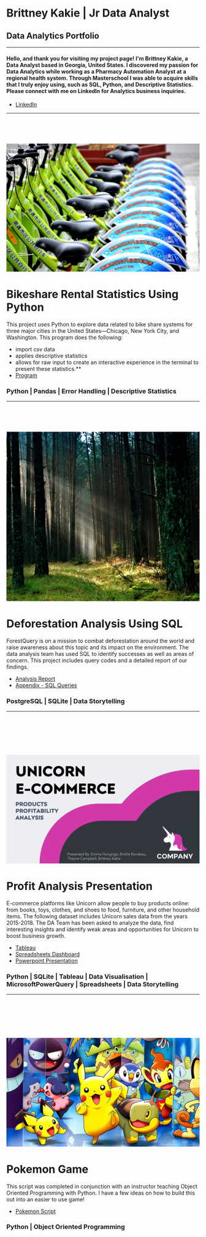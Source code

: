 # Brittney Kakie | Jr Data Analyst
## Data Analytics Portfolio

---

#### Hello, and thank you for visiting my project page! I'm Brittney Kakie, a Data Analyst based in Georgia, United States. I discovered my passion for Data Analytics while working as a Pharmacy Automation Analyst at a regional health system. Through Masterschool I was able to acquire skills that I truly enjoy using, such as SQL, Python, and Descriptive Statistics. Please connect with me on LinkedIn for Analytics business inquiries.

 - [LinkedIn](https://www.linkedin.com/in/bkakie/)
---

<br>
<br>
<br>

![](images/bike-rentals.jpg)
# Bikeshare Rental Statistics Using Python
This project uses Python to explore data related to bike share systems for three major cities in the United States—Chicago, New York City, and Washington. This program does the following:
- import csv data 
- applies descriptive statistics 
- allows for raw input to create an interactive experience in the terminal to present these statistics.**
- [Program](bikeshare_cmp/bikeshare_2_readme.md)

### **Python | Pandas | Error Handling | Descriptive Statistics**
---
<br>
<br>
<br>

![](images/forest.jpeg)
# Deforestation Analysis Using SQL
ForestQuery is on a mission to combat deforestation around the world and raise awareness about this topic and its impact on the environment. The data analysis team has used SQL to identify successes as well as areas of concern. This project includes query codes and a detailed report of our findings. 

 * [Analysis Report](https://1drv.ms/b/s!Akf0BCPilEQsgb5lMxpRBs54UK_OlQ?e=29TJs9)
 * [Appendix - SQL Queries](https://1drv.ms/b/s!Akf0BCPilEQsgb5kmnfeVw9XiRuaLw?e=AOGlbs)


### **PostgreSQL | SQLite | Data Storytelling**
---

<br>
<br>
<br>
<br>
<br>

![](images/UnicornThumbnail.png)
# Profit Analysis Presentation 
E-commerce platforms like Unicorn allow people to buy products online: from books, toys, clothes, and shoes to food, furniture, and other household items. The following dataset includes Unicorn sales data from the years 2015-2018. The DA Team has been asked to analyze the data, find interesting insights and identify weak areas and opportunities for Unicorn to boost business growth.

 * [Tableau](https://public.tableau.com/views/ProfitAnalysis-UnicornE-commerce/UnicornEcommerceDataAnalysis?:language=en-US&:display_count=n&:origin=viz_share_link)
 * [Spreadsheets Dashboard](https://1drv.ms/x/s!Akf0BCPilEQsgb5iUyoYx85e-h8PQw?e=jgmIYW)
 * [Powerpoint Presentation](https://1drv.ms/p/s!Akf0BCPilEQsgb5Y4Lnm_1EDuGnXmw?e=eRqMPa)

### **Python | SQLite | Tableau | Data Visualisation | MicrosoftPowerQuery | Spreadsheets | Data Storytelling** 
---

<br>
<br>
<br>
<br>
<br>

![](images/PokemonThumbnail.jpg)
# Pokemon Game
This script was completed in conjunction with an instructor teaching Object Oriented Programming with Python. I have a few ideas on how to build this out into an easier to use game!

 * [Pokemon Script]([pokemon.py](https://github.com/TheBrittinator/Britt-s_portfolio.git))

### **Python | Object Oriented Programming**
